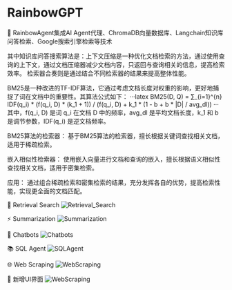 ﻿# RainbowGPT

🚀 RainbowAgent集成AI Agent代理、ChromaDB向量数据库、Langchain知识库问答检索、Google搜索引擎检索等技术

其中知识库问答搜索算法是：上下文压缩是一种优化文档检索的方法，通过使用查询的上下文，通过文档压缩器减少文档内容，只返回与查询相关的信息，提高检索效率。
检索器合奏则是通过结合不同检索器的结果来提高整体性能。

BM25是一种改进的TF-IDF算法，它通过考虑文档长度对权重的影响，更好地捕捉了词在文档中的重要性。其算法公式如下：
···latex
BM25(D, Q) = ∑_{i=1}^{n} IDF(q_i) * (f(q_i, D) * (k_1 + 1)) / (f(q_i, D) + k_1 * (1 - b + b * |D| / avg_dl))
···
其中，f(q_i, D) 是词 q_i 在文档 D 中的频率，avg_dl 是平均文档长度，k_1 和 b 是调节参数，IDF(q_i) 是逆文档频率。

BM25算法的检索器： 基于BM25算法的检索器，擅长根据关键词查找相关文档，适用于稀疏检索。

嵌入相似性检索器： 使用嵌入向量进行文档和查询的嵌入，擅长根据语义相似性查找相关文档，适用于密集检索。

应用： 通过组合稀疏检索和密集检索的结果，充分发挥各自的优势，提高检索性能，实现更全面的文档匹配。

👋 Retrieval Search
![Retrieval_Search](https://github.com/ZhuJD-China/RainbowGPT/blob/master/imgs/Retrieval_Search.png)

⚡ Summarization
![Summarization](https://github.com/ZhuJD-China/RainbowGPT/blob/master/imgs/Summarization.png)

🤖 Chatbots
![Chatbots](https://github.com/ZhuJD-China/RainbowGPT/blob/master/imgs/Chatbots.png)

📚 SQL Agent
![SQLAgent](https://github.com/ZhuJD-China/RainbowGPT/blob/master/imgs/SQLAgent.png)

🌐 Web Scraping
![WebScraping](https://github.com/ZhuJD-China/RainbowGPT/blob/master/imgs/WebScraping.png)

🤗 新增UI界面
![WebScraping](https://github.com/ZhuJD-China/RainbowGPT/blob/master/imgs/exp.png)
